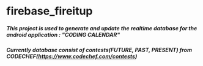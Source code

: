 # firebase_fireitup

##### This project is used to generate and update the realtime database for the android application : "CODING CALENDAR" <br>

##### Currently database consist of contests(FUTURE, PAST, PRESENT) from CODECHEF(https://www.codechef.com/contests)
